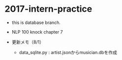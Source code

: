 # 2017-intern-practice

* this is database branch.

* NLP 100 knock chapter 7 


* 更新メモ（8/1）
  * data_sqlite.py : artist.jsonからmusician.dbを作成